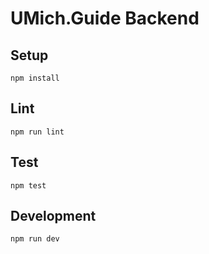 # UMich.Guide Backend

## Setup

```
npm install
```

## Lint

```
npm run lint
```

## Test

```
npm test
```

## Development

```
npm run dev
```
